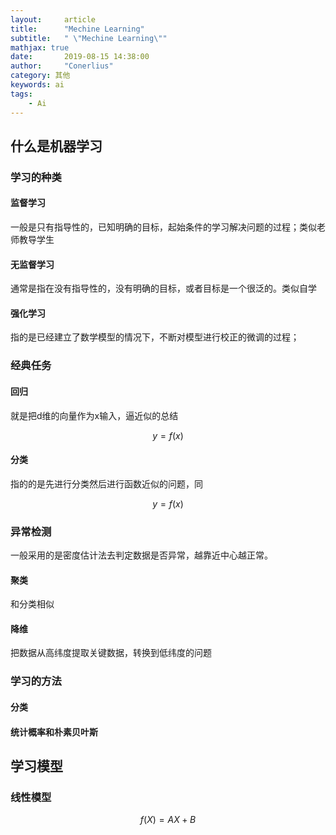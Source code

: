 ```yaml
---
layout:     article
title:      "Mechine Learning"
subtitle:   " \"Mechine Learning\""
mathjax: true
date:       2019-08-15 14:38:00
author:     "Conerlius"
category: 其他
keywords: ai
tags:
    - Ai
---
```



## 什么是机器学习
### 学习的种类
#### 监督学习
一般是只有指导性的，已知明确的目标，起始条件的学习解决问题的过程；类似老师教导学生
 
#### 无监督学习
通常是指在没有指导性的，没有明确的目标，或者目标是一个很泛的。类似自学
 
#### 强化学习
指的是已经建立了数学模型的情况下，不断对模型进行校正的微调的过程；
### 经典任务
#### 回归
就是把d维的向量作为x输入，逼近似的总结

$$
y=f(x)
$$

#### 分类
指的的是先进行分类然后进行函数近似的问题，同

$$
y=f(x)
$$

### 异常检测
一般采用的是密度估计法去判定数据是否异常，越靠近中心越正常。 

#### 聚类
和分类相似
#### 降维
把数据从高纬度提取关键数据，转换到低纬度的问题
### 学习的方法
#### 分类
 
#### 统计概率和朴素贝叶斯

## 学习模型

### 线性模型

$$
f(X)=AX+B
$$
